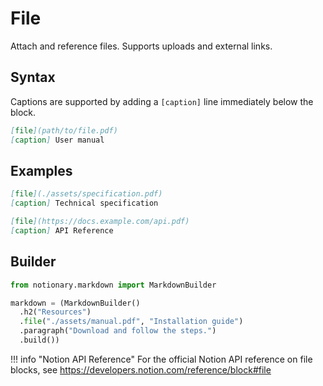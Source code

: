 # File

Attach and reference files. Supports uploads and external links.

## Syntax

Captions are supported by adding a `[caption]` line immediately below the block.

```markdown
[file](path/to/file.pdf)
[caption] User manual
```

## Examples

```markdown
[file](./assets/specification.pdf)
[caption] Technical specification

[file](https://docs.example.com/api.pdf)
[caption] API Reference
```

## Builder

```python
from notionary.markdown import MarkdownBuilder

markdown = (MarkdownBuilder()
  .h2("Resources")
  .file("./assets/manual.pdf", "Installation guide")
  .paragraph("Download and follow the steps.")
  .build())
```


!!! info "Notion API Reference"
    For the official Notion API reference on file blocks, see <a href="https://developers.notion.com/reference/block#file" target="_blank">https://developers.notion.com/reference/block#file</a>
